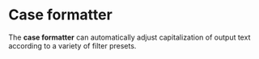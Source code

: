 # Case formatter

The **case formatter** can automatically adjust capitalization of output text according to a variety of filter presets.